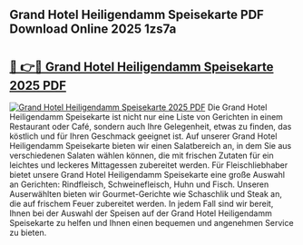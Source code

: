 ## Grand Hotel Heiligendamm Speisekarte PDF Download Online 2025 1zs7a

# <h2><a href="http://gc8cg7p.nevu.top/?p=Grand+Hotel+Heiligendamm+Speisekarte">🔗 👉🔴 Grand Hotel Heiligendamm Speisekarte 2025 PDF</a></h2>

[![Grand Hotel Heiligendamm Speisekarte 2025 PDF](https://i.imgur.com/dBaPXMq.png)](http://gc8cg7p.nevu.top/?p=Grand+Hotel+Heiligendamm+Speisekarte)
Die Grand Hotel Heiligendamm Speisekarte ist nicht nur eine Liste von Gerichten in einem Restaurant oder Café, sondern auch Ihre Gelegenheit, etwas zu finden, das köstlich und für Ihren Geschmack geeignet ist. Auf unserer Grand Hotel Heiligendamm Speisekarte bieten wir einen Salatbereich an, in dem Sie aus verschiedenen Salaten wählen können, die mit frischen Zutaten für ein leichtes und leckeres Mittagessen zubereitet werden. Für Fleischliebhaber bietet unsere Grand Hotel Heiligendamm Speisekarte eine große Auswahl an Gerichten: Rindfleisch, Schweinefleisch, Huhn und Fisch. Unseren Auserwählten bieten wir Gourmet-Gerichte wie Schaschlik und Steak an, die auf frischem Feuer zubereitet werden. In jedem Fall sind wir bereit, Ihnen bei der Auswahl der Speisen auf der Grand Hotel Heiligendamm Speisekarte zu helfen und Ihnen einen bequemen und angenehmen Service zu bieten.
